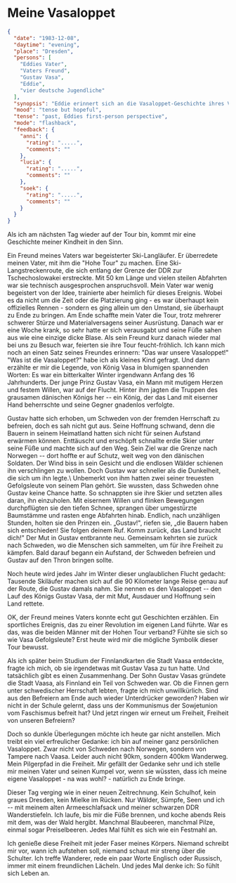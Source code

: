 # Meine Vasaloppet

```json
{
  "date": "1983-12-08",
  "daytime": "evening",
  "place": "Dresden",
  "persons": [
    "Eddies Vater",
    "Vaters Freund",
    "Gustav Vasa",
    "Eddie",
    "vier deutsche Jugendliche"
  ],
  "synopsis": "Eddie erinnert sich an die Vasaloppet-Geschichte ihres Vaters und sieht ihre eigene Flucht als persönlichen Vasaloppet, bis sie im finnischen Wald auf vier junge Deutsche trifft.",
  "mood": "tense but hopeful",
  "tense": "past, Eddies first-person perspective",
  "mode": "flashback",
  "feedback": {
    "anni": {
      "rating": ".....",
      "comments": ""
    },
    "lucia": {
      "rating": ".....",
      "comments": ""
    },
    "soek": {
      "rating": ".....",
      "comments": ""
    }
  }
}
```

Als ich am nächsten Tag wieder auf der Tour bin, kommt mir eine Geschichte meiner Kindheit in den Sinn.

Ein Freund meines Vaters war begeisterter Ski-Langläufer. Er überredete meinen
Vater, mit ihm die "Hohe Tour" zu machen. Eine Ski-Langstreckenroute, die sich
entlang der Grenze der DDR zur Tschechoslowakei erstreckte. Mit 50 km Länge und
vielen steilen Abfahrten war sie technisch ausgesprochen anspruchsvoll. Mein
Vater war wenig begeistert von der Idee, trainierte aber heimlich für dieses
Ereignis. Wobei es da nicht um die Zeit oder die Platzierung ging - es war
überhaupt kein offizielles Rennen - sondern es ging allein um den Umstand, sie
überhaupt zu Ende zu bringen. Am Ende schaffte mein Vater die Tour, trotz
mehrerer schwerer Stürze und Materialversagens seiner Ausrüstung. Danach war er
eine Woche krank, so sehr hatte er sich verausgabt und seine Füße sahen aus wie
eine einzige dicke Blase. Als sein Freund kurz danach wieder mal bei uns zu
Besuch war, feierten sie ihre Tour feucht-fröhlich. Ich kann mich noch an einen
Satz seines Freundes erinnern: "Das war unsere Vasaloppet!" "Was ist die
Vasaloppet?\" habe ich als kleines Kind gefragt. Und dann erzählte er mir die
Legende, von König Vasa in blumigen spannenden Worten: Es war ein bitterkalter
Winter irgendwann Anfang des 16 Jahrhunderts. Der junge Prinz Gustav Vasa, ein
Mann mit mutigem Herzen und festem Willen, war auf der Flucht. Hinter ihm jagten
die Truppen des grausamen dänischen Königs her -- ein König, der das Land mit
eiserner Hand beherrschte und seine Gegner gnadenlos verfolgte.

Gustav hatte sich erhoben, um Schweden von der fremden Herrschaft zu befreien,
doch es sah nicht gut aus. Seine Hoffnung schwand, denn die Bauern in seinem
Heimatland hatten sich nicht für seinen Aufstand erwärmen können. Enttäuscht und
erschöpft schnallte erdie Skier unter seine Füße und machte sich auf den Weg. Sein
Ziel war die Grenze nach Norwegen -- dort hoffte er auf Schutz, weit weg von den
dänischen Soldaten. Der Wind biss in sein Gesicht und die endlosen Wälder
schienen ihn verschlingen zu wollen. Doch Gustav war schneller als die
Dunkelheit, die sich um ihn legte.\ Unbemerkt von ihm hatten zwei seiner
treuesten Gefolgsleute von seinem Plan gehört. Sie wussten, dass Schweden ohne
Gustav keine Chance hatte. So schnappten sie ihre Skier und setzten alles daran,
ihn einzuholen. Mit eisernem Willen und flinken Bewegungen durchpflügten sie den
tiefen Schnee, sprangen über umgestürzte Baumstämme und rasten enge Abfahrten
hinab. Endlich, nach unzähligen Stunden, holten sie den Prinzen ein. „Gustav!",
riefen sie, „die Bauern haben sich entschieden! Sie folgen deinem Ruf. Komm
zurück, das Land braucht dich!" Der Mut in Gustav entbrannte neu. Gemeinsam
kehrten sie zurück nach Schweden, wo die Menschen sich sammelten, um für ihre
Freiheit zu kämpfen. Bald darauf begann ein Aufstand, der Schweden befreien und
Gustav auf den Thron bringen sollte.

Noch heute wird jedes Jahr im Winter dieser unglaublichen Flucht gedacht:
Tausende Skiläufer machen sich auf die 90 Kilometer lange Reise genau auf der
Route, die Gustav damals nahm. Sie nennen es den Vasaloppet -- den Lauf des
Königs Gustav Vasa, der mit Mut, Ausdauer und Hoffnung sein Land rettete.

OK, der Freund meines Vaters konnte echt gut Geschichten erzählen. Ein
sportliches Ereignis, das zu einer Revolution im eigenen Land führte. War es
das, was die beiden Männer mit der Hohen Tour verband? Fühlte sie sich so wie
Vasa Gefolgsleute? Erst heute wird mir die mögliche Symbolik dieser Tour
bewusst.

Als ich später beim Studium der Finnlandkarten die Stadt Vaasa entdeckte, fragte
ich mich, ob sie irgendetwas mit Gustav Vasa zu tun hatte. Und tatsächlich gibt
es einen Zusammenhang. Der Sohn Gustav Vasas gründete die Stadt Vaasa, als
Finnland ein Teil von Schweden war. Ob die Finnen gern unter schwedischer
Herrschaft lebten, fragte ich mich unwillkürlich. Sind aus den Befreiern am Ende
auch wieder Unterdrücker geworden? Haben wir nicht in der Schule gelernt, dass uns
der Kommunismus der Sowjetunion vom Faschismus befreit hat? Und jetzt ringen wir erneut um Freiheit, Freiheit von unseren Befreiern?

Doch so dunkle Überlegungen möchte ich heute gar nicht anstellen. Mich treibt
ein viel erfreulicher Gedanke: ich bin auf meiner ganz persönlichen Vasaloppet.
Zwar nicht von Schweden nach Norwegen, sondern von Tampere nach Vaasa. Leider
auch nicht 90km, sondern 400km Wanderweg. Mein Pilgerpfad in die Freiheit. Mir
gefällt der Gedanke sehr und ich stelle mir meinen Vater und seinen Kumpel vor,
wenn sie wüssten, dass ich meine eigene Vasaloppet - na was wohl? - natürlich zu
Ende bringe.

Dieser Tag verging wie in einer neuen Zeitrechnung. Kein Schulhof, kein graues
Dresden, kein Mielke im Rücken. Nur Wälder, Sümpfe, Seen und ich -- mit meinem
alten Armeeschlafsack und meiner schwarzen DDR Wanderstiefeln. Ich laufe, bis
mir die Füße brennen, und koche abends Reis mit dem, was der Wald hergibt.
Manchmal Blaubeeren, manchmal Pilze, einmal sogar Preiselbeeren. Jedes Mal fühlt
es sich wie ein Festmahl an.

Ich genieße diese Freiheit mit jeder Faser meines Körpers. Niemand schreibt mir
vor, wann ich aufstehen soll, niemand schaut mir streng über die Schulter. Ich
treffe Wanderer, rede ein paar Worte Englisch oder Russisch, immer mit einem
freundlichen Lächeln. Und jedes Mal denke ich: So fühlt sich Leben an.
